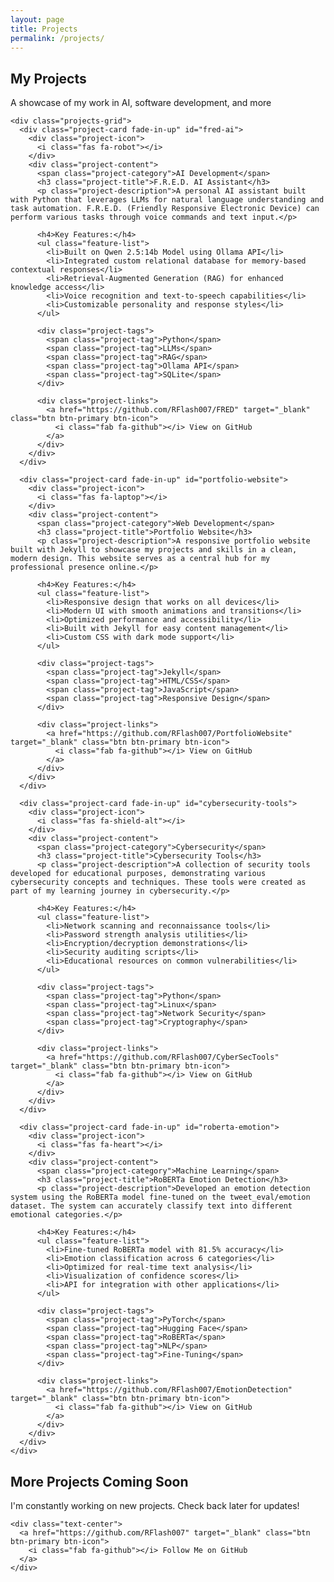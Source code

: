 ```yaml
---
layout: page
title: Projects
permalink: /projects/
---
```


<section class="section">
  <div class="wrapper">
    <div class="section-title">
      <h1 class="fade-in">My Projects</h1>
      <p>A showcase of my work in AI, software development, and more</p>
    </div>
    
    <div class="projects-grid">
      <div class="project-card fade-in-up" id="fred-ai">
        <div class="project-icon">
          <i class="fas fa-robot"></i>
        </div>
        <div class="project-content">
          <span class="project-category">AI Development</span>
          <h3 class="project-title">F.R.E.D. AI Assistant</h3>
          <p class="project-description">A personal AI assistant built with Python that leverages LLMs for natural language understanding and task automation. F.R.E.D. (Friendly Responsive Electronic Device) can perform various tasks through voice commands and text input.</p>
          
          <h4>Key Features:</h4>
          <ul class="feature-list">
            <li>Built on Qwen 2.5:14b Model using Ollama API</li>
            <li>Integrated custom relational database for memory-based contextual responses</li>
            <li>Retrieval-Augmented Generation (RAG) for enhanced knowledge access</li>
            <li>Voice recognition and text-to-speech capabilities</li>
            <li>Customizable personality and response styles</li>
          </ul>
          
          <div class="project-tags">
            <span class="project-tag">Python</span>
            <span class="project-tag">LLMs</span>
            <span class="project-tag">RAG</span>
            <span class="project-tag">Ollama API</span>
            <span class="project-tag">SQLite</span>
          </div>
          
          <div class="project-links">
            <a href="https://github.com/RFlash007/FRED" target="_blank" class="btn btn-primary btn-icon">
              <i class="fab fa-github"></i> View on GitHub
            </a>
          </div>
        </div>
      </div>
      
      <div class="project-card fade-in-up" id="portfolio-website">
        <div class="project-icon">
          <i class="fas fa-laptop"></i>
        </div>
        <div class="project-content">
          <span class="project-category">Web Development</span>
          <h3 class="project-title">Portfolio Website</h3>
          <p class="project-description">A responsive portfolio website built with Jekyll to showcase my projects and skills in a clean, modern design. This website serves as a central hub for my professional presence online.</p>
          
          <h4>Key Features:</h4>
          <ul class="feature-list">
            <li>Responsive design that works on all devices</li>
            <li>Modern UI with smooth animations and transitions</li>
            <li>Optimized performance and accessibility</li>
            <li>Built with Jekyll for easy content management</li>
            <li>Custom CSS with dark mode support</li>
          </ul>
          
          <div class="project-tags">
            <span class="project-tag">Jekyll</span>
            <span class="project-tag">HTML/CSS</span>
            <span class="project-tag">JavaScript</span>
            <span class="project-tag">Responsive Design</span>
          </div>
          
          <div class="project-links">
            <a href="https://github.com/RFlash007/PortfolioWebsite" target="_blank" class="btn btn-primary btn-icon">
              <i class="fab fa-github"></i> View on GitHub
            </a>
          </div>
        </div>
      </div>
      
      <div class="project-card fade-in-up" id="cybersecurity-tools">
        <div class="project-icon">
          <i class="fas fa-shield-alt"></i>
        </div>
        <div class="project-content">
          <span class="project-category">Cybersecurity</span>
          <h3 class="project-title">Cybersecurity Tools</h3>
          <p class="project-description">A collection of security tools developed for educational purposes, demonstrating various cybersecurity concepts and techniques. These tools were created as part of my learning journey in cybersecurity.</p>
          
          <h4>Key Features:</h4>
          <ul class="feature-list">
            <li>Network scanning and reconnaissance tools</li>
            <li>Password strength analysis utilities</li>
            <li>Encryption/decryption demonstrations</li>
            <li>Security auditing scripts</li>
            <li>Educational resources on common vulnerabilities</li>
          </ul>
          
          <div class="project-tags">
            <span class="project-tag">Python</span>
            <span class="project-tag">Linux</span>
            <span class="project-tag">Network Security</span>
            <span class="project-tag">Cryptography</span>
          </div>
          
          <div class="project-links">
            <a href="https://github.com/RFlash007/CyberSecTools" target="_blank" class="btn btn-primary btn-icon">
              <i class="fab fa-github"></i> View on GitHub
            </a>
          </div>
        </div>
      </div>
      
      <div class="project-card fade-in-up" id="roberta-emotion">
        <div class="project-icon">
          <i class="fas fa-heart"></i>
        </div>
        <div class="project-content">
          <span class="project-category">Machine Learning</span>
          <h3 class="project-title">RoBERTa Emotion Detection</h3>
          <p class="project-description">Developed an emotion detection system using the RoBERTa model fine-tuned on the tweet_eval/emotion dataset. The system can accurately classify text into different emotional categories.</p>
          
          <h4>Key Features:</h4>
          <ul class="feature-list">
            <li>Fine-tuned RoBERTa model with 81.5% accuracy</li>
            <li>Emotion classification across 6 categories</li>
            <li>Optimized for real-time text analysis</li>
            <li>Visualization of confidence scores</li>
            <li>API for integration with other applications</li>
          </ul>
          
          <div class="project-tags">
            <span class="project-tag">PyTorch</span>
            <span class="project-tag">Hugging Face</span>
            <span class="project-tag">RoBERTa</span>
            <span class="project-tag">NLP</span>
            <span class="project-tag">Fine-Tuning</span>
          </div>
          
          <div class="project-links">
            <a href="https://github.com/RFlash007/EmotionDetection" target="_blank" class="btn btn-primary btn-icon">
              <i class="fab fa-github"></i> View on GitHub
            </a>
          </div>
        </div>
      </div>
    </div>
  </div>
</section>

<section class="section bg-light">
  <div class="wrapper">
    <div class="section-title">
      <h2>More Projects Coming Soon</h2>
      <p>I'm constantly working on new projects. Check back later for updates!</p>
    </div>
    
    <div class="text-center">
      <a href="https://github.com/RFlash007" target="_blank" class="btn btn-primary btn-icon">
        <i class="fab fa-github"></i> Follow Me on GitHub
      </a>
    </div>
  </div>
</section>

<style>
  .project-card {
    margin-bottom: 3rem;
    display: flex;
    flex-direction: column;
  }
  
  .project-content {
    padding: 2rem;
    flex-grow: 1;
    display: flex;
    flex-direction: column;
  }
  
  .project-content h4 {
    margin-top: 1.5rem;
    margin-bottom: 0.5rem;
  }
  
  .project-content ul {
    margin-bottom: 1.5rem;
  }
  
  .project-tags {
    margin-top: auto;
    margin-bottom: 1.5rem;
  }
  
  .project-links {
    margin-top: auto;
  }
  
  @media (min-width: 992px) {
    .project-card {
      flex-direction: row;
      align-items: stretch;
    }
    
    .project-icon {
      width: 40%;
      height: auto;
    }
    
    .project-icon i {
      font-size: 2rem;
    }
    
    .project-content {
      width: 60%;
    }
  }
  
  @media (max-width: 991px) {
    .project-icon {
      height: 300px;
    }
  }
</style> 